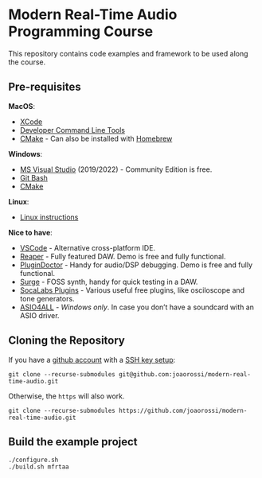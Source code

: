 # Modern Real-Time Audio Programming Course

This repository contains code examples and framework to be used along the course.

## Pre-requisites

**MacOS**:
 - [XCode](https://developer.apple.com/xcode/)
 - [Developer Command Line Tools](https://www.youtube.com/watch?v=sF9UszljnZU)
 - [CMake](https://cmake.org/) - Can also be installed with [Homebrew](https://formulae.brew.sh/formula/cmake)

**Windows**:
 - [MS Visual Studio](https://visualstudio.microsoft.com/vs/community/) (2019/2022) - Community Edition is free.
 - [Git Bash](https://gitforwindows.org/)
 - [CMake](https://cmake.org/)

**Linux**:
 - [Linux instructions](readme-linux.md)

**Nice to have**:
 - [VSCode](https://code.visualstudio.com/) - Alternative cross-platform IDE.
 - [Reaper](https://www.reaper.fm/download.php) - Fully featured DAW. Demo is free and fully functional.
 - [PluginDoctor](https://ddmf.eu/plugindoctor/) - Handy for audio/DSP debugging. Demo is free and fully functional.
 - [Surge](https://surge-synthesizer.github.io/) - FOSS synth, handy for quick testing in a DAW.
 - [SocaLabs Plugins](https://socalabs.com/) - Various useful free plugins, like osciloscope and tone generators.
 - [ASIO4ALL](https://asio4all.org/) - *Windows only*. In case you don’t have a soundcard with an ASIO driver.

## Cloning the Repository
If you have a [github account](https://docs.github.com/en/get-started/signing-up-for-github/signing-up-for-a-new-github-account) with a [SSH key setup](https://docs.github.com/en/authentication/connecting-to-github-with-ssh/adding-a-new-ssh-key-to-your-github-account):
```
git clone --recurse-submodules git@github.com:joaorossi/modern-real-time-audio.git
```
Otherwise, the `https` will also work.
```
git clone --recurse-submodules https://github.com/joaorossi/modern-real-time-audio.git
```

## Build the example project
```
./configure.sh
./build.sh mfrtaa
```

